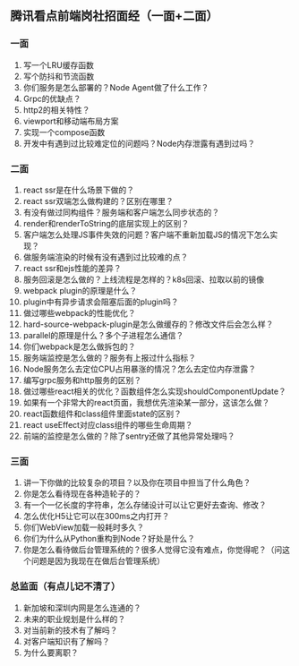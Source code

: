 ## 腾讯看点前端岗社招面经（一面+二面）

### 一面
1. 写一个LRU缓存函数
2.  写个防抖和节流函数
3.  你们服务是怎么部署的？Node Agent做了什么工作？
4.  Grpc的优缺点？
5.  http2的相关特性？
6.  viewport和移动端布局方案
7.  实现一个compose函数
8.  开发中有遇到过比较难定位的问题吗？Node内存泄露有遇到过吗？

### 二面
1.  react ssr是在什么场景下做的？
2.  react ssr双端怎么做构建的？区别在哪里？
3.  有没有做过同构组件？服务端和客户端怎么同步状态的？
4.  render和renderToString的底层实现上的区别？
5.  客户端怎么处理JS事件失效的问题？客户端不重新加载JS的情况下怎么实现？
6.  做服务端渲染的时候有没有遇到过比较难的点？
7.  react ssr和ejs性能的差异？
8.  服务回滚是怎么做的？上线流程是怎样的？k8s回滚、拉取以前的镜像
9.  webpack plugin的原理是什么？
10. plugin中有异步请求会阻塞后面的plugin吗？
11. 做过哪些webpack的性能优化？
12. hard-source-webpack-plugin是怎么做缓存的？修改文件后会怎么样？
13. parallel的原理是什么？多个子进程怎么通信？
14. 你们webpack是怎么做拆包的？
15. 服务端监控是怎么做的？服务有上报过什么指标？
16. Node服务怎么去定位CPU占用暴涨的情况？怎么去定位内存泄露？
17. 编写grpc服务和http服务的区别？
18. 做过哪些react相关的优化？函数组件怎么实现shouldComponentUpdate？
19. 如果有一个非常大的react页面，我想优先渲染某一部分，这该怎么做？
20. react函数组件和class组件里面state的区别？
21. react useEffect对应class组件的哪些生命周期？
22. 前端的监控是怎么做的？除了sentry还做了其他异常处理吗？

### 三面
1. 讲一下你做的比较复杂的项目？以及你在项目中担当了什么角色？
2. 你是怎么看待现在各种造轮子的？
3. 有一个一亿长度的字符串，怎么存储设计可以让它更好去查询、修改？
4. 怎么优化H5让它可以在300ms之内打开？
5. 你们WebView加载一般耗时多久？
6. 你们为什么从Python重构到Node？好处是什么？
7. 你是怎么看待做后台管理系统的？很多人觉得它没有难点，你觉得呢？（问这个问题是因为我现在在做后台管理系统）

### 总监面（有点儿记不清了）
1. 新加坡和深圳内网是怎么连通的？
2. 未来的职业规划是什么样的？
3. 对当前新的技术有了解吗？
4. 对客户端知识有了解吗？
5. 为什么要离职？